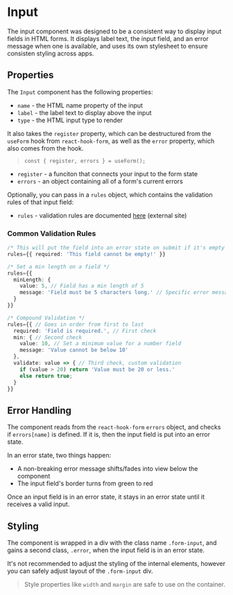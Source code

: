 # Input

The input component was designed to be a consistent way to display input fields in HTML forms. It displays label text, the input field, and an error message when one is available, and uses its own stylesheet to ensure consisten styling across apps.

## Properties

The `Input` component has the following properties:

- `name` - the HTML name property of the input
- `label` - the label text to display above the input
- `type` - the HTML input type to render

It also takes the `register` property, which can be destructured from the `useForm` hook from `react-hook-form`, as well as the `error` property, which also comes from the hook.

> `const { register, errors } = useForm();`

- `register` - a funciton that connects your input to the form state
- `errors` - an object containing all of a form's current errors

Optionally, you can pass in a `rules` object, which contains the validation rules of that input field:

- `rules` - validation rules are documented [here](https://react-hook-form.com/api/#registerRef) (external site)

### Common Validation Rules

```ts
/* This will put the field into an error state on submit if it's empty */
rules={{ required: 'This field cannot be empty!' }}

/* Set a min length on a field */
rules={{
  minLength: {
    value: 5, // Field has a min length of 5
    message: 'Field must be 5 characters long.' // Specific error message
  }
}}

/* Compound Validation */
rules={{ // Goes in order from first to last
  required: 'Field is required.', // First check
  min: { // Second check
    value: 10, // Set a minimum value for a number field
    message: 'Value cannot be below 10'
  },
  validate: value => { // Third check, custom validation
    if (value > 20) return 'Value must be 20 or less.'
    else return true;
  }
}}
```

## Error Handling

The component reads from the `react-hook-form` `errors` object, and checks if `errors[name]` is defined. If it is, then the input field is put into an error state.

In an error state, two things happen:

- A non-breaking error message shifts/fades into view below the component
- The input field's border turns from green to red

Once an input field is in an error state, it stays in an error state until it receives a valid input.

## Styling

The component is wrapped in a div with the class name `.form-input`, and gains a second class, `.error`, when the input field is in an error state.

It's not recommended to adjust the styling of the internal elements, however you can safely adjust layout of the `.form-input` div.

> Style properties like `width` and `margin` are safe to use on the container.
